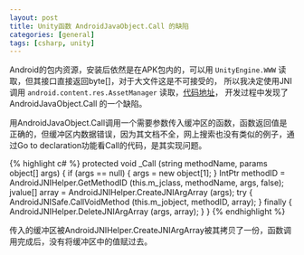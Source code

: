 ```yaml
---
layout: post
title: Unity函数 AndroidJavaObject.Call 的缺陷
categories: [general]
tags: [csharp, unity]
---
```


Android的包内资源，安装后依然是在APK包内的，可以用 `UnityEngine.WWW` 读取，但其接口直接返回byte[]，对于大文件这是不可接受的，
所以我决定使用JNI调用  `android.content.res.AssetManager` 读取，[代码地址](https://github.com/dpull/UnityUtils/blob/master/AndroidAssetStream.cs)，
开发过程中发现了AndroidJavaObject.Call 的一个缺陷。

用AndroidJavaObject.Call调用一个需要参数传入缓冲区的函数，函数返回值是正确的，但缓冲区内数据错误，因为其文档不全，网上搜索也没有类似的例子，通过Go to declaration功能看Call的代码，是其实现问题。

{% highlight c# %}
protected void _Call (string methodName, params object[] args)
{
	if (args == null)
	{
		args = new object[1];
	}
	IntPtr methodID = AndroidJNIHelper.GetMethodID (this.m_jclass, methodName, args, false);
	jvalue[] array = AndroidJNIHelper.CreateJNIArgArray (args);
	try
	{
		AndroidJNISafe.CallVoidMethod (this.m_jobject, methodID, array);
	}
	finally
	{
		AndroidJNIHelper.DeleteJNIArgArray (args, array);
	}
}
{% endhighlight %}

传入的缓冲区被AndroidJNIHelper.CreateJNIArgArray被其拷贝了一份，函数调用完成后，没有将缓冲区中的值赋过去。

